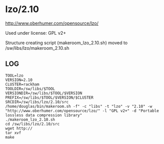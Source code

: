 lzo/2.10
========================

<http://www.oberhumer.com/opensource/lzo/>

Used under license:
GPL v2+

Structure creating script (makeroom_lzo_2.10.sh) moved to /sw/libs/lzo/makeroom_2.10.sh

LOG
---

    TOOL=lzo
    VERSION=2.10
    CLUSTER=rackham
    TOOLDIR=/sw/libs/$TOOL
    VERSIONDIR=/sw/libs/$TOOL/$VERSION
    PREFIX=/sw/libs/$TOOL/$VERSION/$CLUSTER
    SRCDIR=/sw/libs/lzo/2.10/src
    /home/douglas/bin/makeroom.sh -f" -c "libs" -t "lzo" -v "2.10" -w "http://www.oberhumer.com/opensource/lzo/" -l "GPL v2+" -d "Portable lossless data compression library"
    ./makeroom_lzo_2.10.sh
    cd /sw/libs/lzo/2.10/src
    wget http://
    tar xvf 
    make


